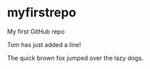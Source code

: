 # myfirstrepo
My first GitHub repo

Tom has just added a line!

The quick brown fox jumped over the lazy dogs.
